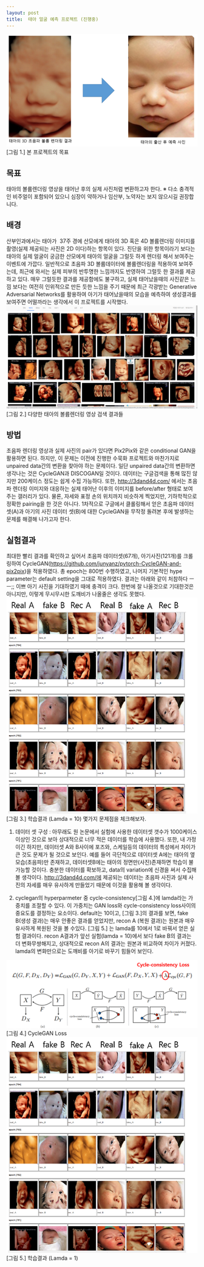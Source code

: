 ```yaml
---
layout: post
title:  태아 얼굴 예측 프로젝트 (진행중)
---
```


![Baby Face Prediction](../images/VR2PIXs.png)
[그림 1.] 본 프로젝트의 목표

## 목표
태아의 볼륨렌더링 영상을 태어난 후의 실제 사진처럼 변환하고자 한다.
※ 다소 충격적인 비주얼이 포함되어 있으니 심장이 약하거나 임산부, 노약자는 보지 않으시길 권장합니다.
  
## 배경
산부인과에서는 태아가  37주 경에 산모에게 태아의 3D 혹은 4D 볼륨렌더링 이미지를 촬영(실제 제공되는 사진은 2D 이다)하는 항목이 있다. 진단을 위한 항목이라기 보다는 태아의 실제 얼굴이 궁금한 산모에게 태아의 얼굴을 그럴듯 하게 렌더링 해서 보여주는 이벤트에 가깝다. 일반적으로 초음파 3D 볼륨데이터에 
볼륨렌더링을 적용하여 보여주는데, 최근에 와서는 실제 피부의 반투명한 느낌까지도 반영하여 그럴듯 한 결과를 제공하고 있다. 
매우 그럴듯한 결과를 제공함에도 불구하고, 실제 태어났을때의 사진같은 느낌 보다는 여전히 인위적으로 만든 듯한 느낌을 주기 때문에 최근
각광받는 Generative Adversarial Networks를 활용하여 아기가 태어났을때의 모습을 예측하여 생성결과를 보여주면 어떨까라는 생각에서 이 프로젝트를 시작했다.
![ultrasound_fetal_images](../images/ultrasound_fetal_images.png)
[그림 2.] 다양한 태아의 볼륨렌더링 영상 검색 결과들

## 방법
초음파 렌더링 영상과 실제 사진의 pair가 있다면 Pix2Pix와 같은 conditional GAN을 활용하면 된다. 하지만, 이 문제는 이전에 진행한 수묵화 프로젝트와 마찬가지로 unpaired data간의 변환을 찾아야 하는 문제이다.
일단 unpaired data간의 변환하면 생각나는 것은 CycleGAN과 DISCOGAN일 것이다. 데이터는 구글검색을 통해 많진 않지만 200케이스 정도는 쉽게 수집 가능하다. 또한, http://3dand4d.com/ 에서는 초음파 렌더링 이미지와 대응하는 
실제 태어난 이후의 이미지를 before/after 형태로  보여주는 갤러리가 있다. 물론, 자세와 표정 손의 위치까지 비슷하게 찍었지만, 기하학적으로 정확한 pairing을 한 것은 아니다. 
1차적으로 구글에서 클롤링해서 얻은 초음파 데이터셋(A)과 아기의 사진 데이터 셋(B)에 대한 CycleGAN을 무작정 돌려본 후에 발생하는 문제를 
해결해 나가고자 한다.    

## 실험결과 
최대한 빨리 결과를 확인하고 싶어서 초음파 데이터셋(67개), 아기사진(121개)를 크롤링하여 CycleGAN(https://github.com/junyanz/pytorch-CycleGAN-and-pix2pix)을 적용하였다.
총 epoch는 800번 수행하였고, 나머지 기본적인 hype parameter는 default setting을 그대로 적용하였다. 
결과는 아래와 같이 처참하다 ㅡㅡ;; 이쁘 아기 사진을 기대하였기 때에 충격이 크다. 한번에 잘 나올것으로 기대한것은 아니지만, 이렇게 무시무시한 도깨비가 나올줄은 생각도 못했다. 
![result1](../images/result1.png)
[그림 3.] 학습결과 (Lamda = 10)
몇가지 문제점을 체크해보자. 

1. 데이터 셋 구성 : 아무래도 원 논문에서 실험에 사용한 데이터셋 갯수가 1000케이스 이상인 것으로 보아 상대적으로 너무 적은 데이터를 학습에 사용했다.
또한, 내 가정이긴 하지만, 데이터셋 A와 B사이에 포즈와, 스케일등의 데이터의 특성에서 차이가 큰 것도 문제가 될 것으로 보인다. 
예를 들어 극단적으로 데이터셋 A에는 태아의 옆모습(초음파)만 존재하고, 데이터셋B에는 태아의 정면만(사진)존재하면 학습이 불가능할 것이다. 
충분한 데이터를 확보하고, data의 variation에 신경을 써서 수집해 볼 생각이다. http://3dand4d.com/에 제공되는 데이터는 초음파 사진과 실제 사진의 자세를 매우 유사하게 만들었기 때문에
이것을 활용해 볼 생각이다. 

2. cyclegan의 hyperparmeter 중 cycle-consistency[그림 4.]에 lamda라는 가중치를 조절할 수 있다. 이 가중치는 GAN loss와 cycle-consistency loss사이의 중요도를 결정하는 
요소이다. default는 10이고, [그림 3.]의 결과를 보면, fake B(생성 결과)는 매우 안좋은 결과를 얻었지만, recon A (복원 결과)는 원본과 매우 유사하게 복원된 것을 볼 수있다. [그림 5.] 는 lamda를 10에서 1로 바꿔서 얻은 실험 결과이다. recon A결과가 앞선 실험(lamda = 10)에서 보다 fake B의 결과는 더 변화무쌍해지고, 상대적으로 recon A의 결과는 원본과 비교하여 
차이가 커졌다. lamda의 변화만으로는 도깨비를 아기로 바꾸기 힘들어 보인다. 

![CycleGAN_Loss](../images/CycleConsistLoss.png)
[그림 4.] CycleGAN Loss
![result2](../images/result1.png)
[그림 5.] 학습결과 (Lamda = 1)




